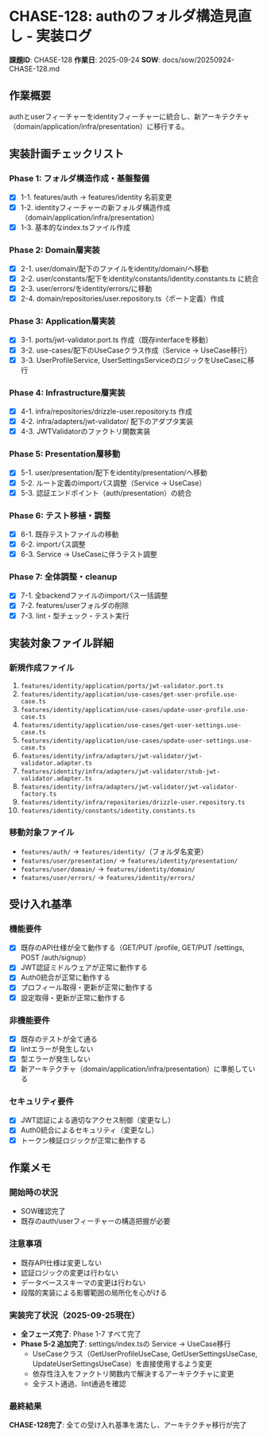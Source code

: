 # CHASE-128: authのフォルダ構造見直し - 実装ログ

**課題ID**: CHASE-128
**作業日**: 2025-09-24
**SOW**: docs/sow/20250924-CHASE-128.md

## 作業概要

authとuserフィーチャーをidentityフィーチャーに統合し、新アーキテクチャ（domain/application/infra/presentation）に移行する。

## 実装計画チェックリスト

### Phase 1: フォルダ構造作成・基盤整備
- [x] 1-1. features/auth → features/identity 名前変更
- [x] 1-2. identityフィーチャーの新フォルダ構造作成（domain/application/infra/presentation）
- [x] 1-3. 基本的なindex.tsファイル作成

### Phase 2: Domain層実装
- [x] 2-1. user/domain/配下のファイルをidentity/domain/へ移動
- [x] 2-2. user/constants/配下をidentity/constants/identity.constants.ts に統合
- [x] 2-3. user/errors/をidentity/errors/に移動
- [x] 2-4. domain/repositories/user.repository.ts（ポート定義）作成

### Phase 3: Application層実装
- [x] 3-1. ports/jwt-validator.port.ts 作成（既存interfaceを移動）
- [x] 3-2. use-cases/配下のUseCaseクラス作成（Service → UseCase移行）
- [x] 3-3. UserProfileService, UserSettingsServiceのロジックをUseCaseに移行

### Phase 4: Infrastructure層実装
- [x] 4-1. infra/repositories/drizzle-user.repository.ts 作成
- [x] 4-2. infra/adapters/jwt-validator/ 配下のアダプタ実装
- [x] 4-3. JWTValidatorのファクトリ関数実装

### Phase 5: Presentation層移動
- [x] 5-1. user/presentation/配下をidentity/presentation/へ移動
- [x] 5-2. ルート定義のimportパス調整（Service → UseCase）
- [x] 5-3. 認証エンドポイント（auth/presentation）の統合

### Phase 6: テスト移植・調整
- [x] 6-1. 既存テストファイルの移動
- [x] 6-2. importパス調整
- [x] 6-3. Service → UseCaseに伴うテスト調整

### Phase 7: 全体調整・cleanup
- [x] 7-1. 全backendファイルのimportパス一括調整
- [x] 7-2. features/userフォルダの削除
- [x] 7-3. lint・型チェック・テスト実行

## 実装対象ファイル詳細

### 新規作成ファイル
1. `features/identity/application/ports/jwt-validator.port.ts`
2. `features/identity/application/use-cases/get-user-profile.use-case.ts`
3. `features/identity/application/use-cases/update-user-profile.use-case.ts`
4. `features/identity/application/use-cases/get-user-settings.use-case.ts`
5. `features/identity/application/use-cases/update-user-settings.use-case.ts`
6. `features/identity/infra/adapters/jwt-validator/jwt-validator.adapter.ts`
7. `features/identity/infra/adapters/jwt-validator/stub-jwt-validator.adapter.ts`
8. `features/identity/infra/adapters/jwt-validator/jwt-validator-factory.ts`
9. `features/identity/infra/repositories/drizzle-user.repository.ts`
10. `features/identity/constants/identity.constants.ts`

### 移動対象ファイル
- `features/auth/` → `features/identity/`（フォルダ名変更）
- `features/user/presentation/` → `features/identity/presentation/`
- `features/user/domain/` → `features/identity/domain/`
- `features/user/errors/` → `features/identity/errors/`

## 受け入れ基準

### 機能要件
- [x] 既存のAPI仕様が全て動作する（GET/PUT /profile, GET/PUT /settings, POST /auth/signup）
- [x] JWT認証ミドルウェアが正常に動作する
- [x] Auth0統合が正常に動作する
- [x] プロフィール取得・更新が正常に動作する
- [x] 設定取得・更新が正常に動作する

### 非機能要件
- [x] 既存のテストが全て通る
- [x] lintエラーが発生しない
- [x] 型エラーが発生しない
- [x] 新アーキテクチャ（domain/application/infra/presentation）に準拠している

### セキュリティ要件
- [x] JWT認証による適切なアクセス制御（変更なし）
- [x] Auth0統合によるセキュリティ（変更なし）
- [x] トークン検証ロジックが正常に動作する

## 作業メモ

### 開始時の状況
- SOW確認完了
- 既存のauth/userフィーチャーの構造把握が必要

### 注意事項
- 既存API仕様は変更しない
- 認証ロジックの変更は行わない
- データベーススキーマの変更は行わない
- 段階的実装による影響範囲の局所化を心がける

### 実装完了状況（2025-09-25現在）
- **全フェーズ完了**: Phase 1-7 すべて完了
- **Phase 5-2 追加完了**: settings/index.tsの Service → UseCase移行
  - UseCaseクラス（GetUserProfileUseCase, GetUserSettingsUseCase, UpdateUserSettingsUseCase）を直接使用するよう変更
  - 依存性注入をファクトリ関数内で解決するアーキテクチャに変更
  - 全テスト通過、lint通過を確認

### 最終結果
**CHASE-128完了**: 全ての受け入れ基準を満たし、アーキテクチャ移行が完了